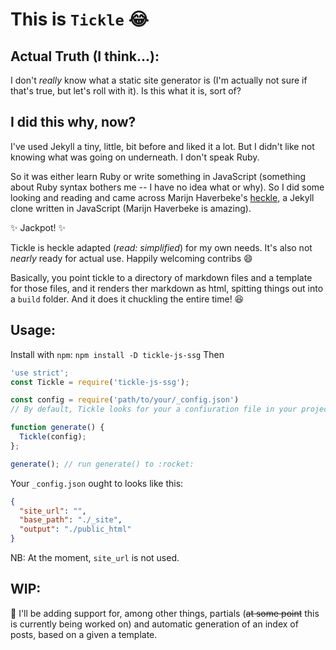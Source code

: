 # This is `Tickle` 😂

## Actual Truth (I think...):
I don't *really* know what a static site generator is (I'm actually not sure if that's true, but let's roll with it). Is this what it is, sort of?

## I did this why, now?
I've used Jekyll a tiny, little, bit before and liked it a lot. But I didn't like not knowing what was going on underneath. I don't speak Ruby.

So it was either learn Ruby or write something in JavaScript (something about Ruby syntax bothers me -- I have no idea what or why). So I did some looking and reading and came across Marijn Haverbeke's [heckle](https://github.com/marijnh/heckle), a Jekyll clone written in JavaScript (Marijn Haverbeke is amazing).

✨ Jackpot! ✨

Tickle is heckle adapted (*read: simplified*) for my own needs. It's also not *nearly* ready for actual use. Happily welcoming contribs 😄

Basically, you point tickle to a directory of markdown files and a template for those files, and it renders ther markdown as html, spitting things out into a `build` folder. And it does it chuckling the entire time! 😆


## Usage:
Install with `npm`: `npm install -D tickle-js-ssg`
Then
```javascript
'use strict';
const Tickle = require('tickle-js-ssg');

const config = require('path/to/your/_config.json')
// By default, Tickle looks for your a confiuration file in your project root called `_config.json`.

function generate() {
  Tickle(config);
};

generate(); // run generate() to :rocket:
```

Your `_config.json` ought to looks like this:
```json
{
  "site_url": "",
  "base_path": "./_site",
  "output": "./public_html"
}
```
NB: At the moment, `site_url` is not used.

## WIP:
📆  I'll be adding support for, among other things, partials (~~at some point~~ this is currently being worked on) and automatic generation of an index of posts, based on a given a template.
